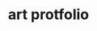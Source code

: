 ---
layout: page
permalink: /art-protfolio/
title: art protfolio
description: Some of my recent pieces lie below
#Edit the `_data/repositories.yml` and change the `github_users` and `github_repos` lists to include your own GitHub profile and repositories.
nav: true
nav_order: 3
---